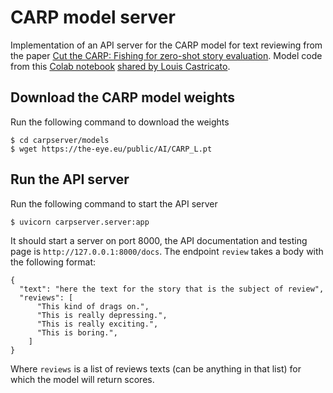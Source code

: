 # CARP model server

Implementation of an API server for the CARP model for text reviewing from the paper [Cut the CARP: Fishing for zero-shot story evaluation](https://arxiv.org/abs/2110.03111). Model code from this [Colab notebook](https://colab.research.google.com/drive/1nBEcy4bzM3OCFzvhX4Ii5GfSmOE-Quad) [shared by Louis Castricato](https://twitter.com/lcastricato/status/1446586951834947587).


## Download the CARP model weights

Run the following command to download the weights

```
$ cd carpserver/models
$ wget https://the-eye.eu/public/AI/CARP_L.pt
```

## Run the API server

Run the following command to start the API server

```
$ uvicorn carpserver.server:app
```

It should start a server on port 8000, the API documentation and testing page is `http://127.0.0.1:8000/docs`. The endpoint `review` takes a body with the following format:

```
{
  "text": "here the text for the story that is the subject of review",
  "reviews": [
      "This kind of drags on.",
      "This is really depressing.",
      "This is really exciting.",
      "This is boring.",
    ]
}
```

Where `reviews` is a list of reviews texts (can be anything in that list) for which the model will return scores.